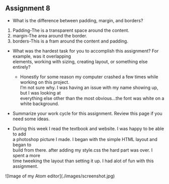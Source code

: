 ## Assignment 8

+ What is the difference between padding, margin, and borders?<br />
 1. Padding-The is a transparent space around the content.
 2. margin-The area around the border.
 3.  borders-This is a fram around the content and padding.


+ What was the hardest task for you to accomplish this assignment? For example, was it overlapping<br /> elements, working with sizing, creating layout, or something else entirely?
  + Honestly for some reason my computer crashed a few times while working on this project. <br />
  I’m not sure why. I was having an issue with my name showing up, but I was looking at<br /> everything else other than the most obvious...the font was white on a white background.


+ Summarize your work cycle for this assignment. Review this page if you need some ideas.
 + During this week I read the textbook and website. I was happy to be able to add <br /> a photoshop picture I made. I began with the simple HTML layout and began to <br /> build from there. after adding my style.css the hard part was over. I spent a  more <br /> time tweeking the layout than setting it up. I had alot of fun with this assignment.

 <p>
![Image of my Atom editor](./images/screenshot.jpg)
</p>
